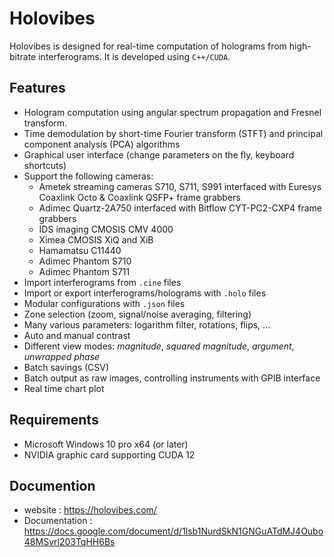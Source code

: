 # Holovibes

Holovibes is designed for real-time computation of holograms from high-bitrate interferograms.
It is developed using `C++/CUDA`.

## Features

- Hologram computation using angular spectrum propagation and Fresnel transform.
- Time demodulation by short-time Fourier transform (STFT) and principal component analysis (PCA) algorithms
- Graphical user interface (change parameters on the fly, keyboard shortcuts)
- Support the following cameras:
    - Ametek streaming cameras S710, S711, S991 interfaced with Euresys Coaxlink Octo & Coaxlink QSFP+ frame grabbers
    - Adimec Quartz-2A750 interfaced with Bitflow CYT-PC2-CXP4 frame grabbers
    - IDS imaging CMOSIS CMV 4000
    - Ximea CMOSIS XiQ and XiB
    - Hamamatsu C11440
    - Adimec Phantom S710
    - Adimec Phantom S711
- Import interferograms from `.cine` files
- Import or export interferograms/holograms with `.holo` files
- Modular configurations with `.json` files
- Zone selection (zoom, signal/noise averaging, filtering)
- Many various parameters: logarithm filter, rotations, flips, ...
- Auto and manual contrast
- Different view modes: *magnitude*, *squared magnitude*, *argument*, *unwrapped phase*
- Batch savings (CSV)
- Batch output as raw images, controlling instruments with GPIB interface
- Real time chart plot

## Requirements

- Microsoft Windows 10 pro x64 (or later)
- NVIDIA graphic card supporting CUDA 12

## Documention

- website : https://holovibes.com/
- Documentation : https://docs.google.com/document/d/1lsb1NurdSkN1GNGuATdMJ4Oubo48MSvrl203TqHH6Bs
